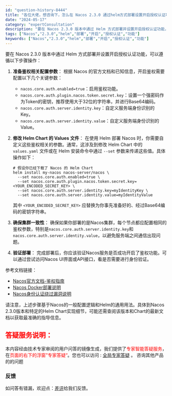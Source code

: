 ```yaml
---
id: "question-history-8444"
title: "各位大佬，想咨询下，怎么在 Nacos 2.3.0 通过helm方式部署设置开启授权认证功能？ nacos-opensource"
date: "2024-05-17"
category: "expertConsultation"
description: "要在 Nacos 2.3.0 版本中通过 Helm 方式部署并设置开启授权认证功能，可以遵循以下步骤操作：1. **准备鉴权相关配置参数**：   根据 Nacos 的官方文档和已知信息，开启鉴权需要配置以下几个关键参数：   - `nacos.core.auth.enabled=true`：启用鉴"
tags: ["Nacos","2.3.0","helm","部署","开启","授权认证","功能"]
keywords: ["Nacos","2.3.0","helm","部署","开启","授权认证","功能"]
---
```


要在 Nacos 2.3.0 版本中通过 Helm 方式部署并设置开启授权认证功能，可以遵循以下步骤操作：

1. **准备鉴权相关配置参数**：
   根据 Nacos 的官方文档和已知信息，开启鉴权需要配置以下几个关键参数：
   - `nacos.core.auth.enabled=true`：启用鉴权功能。
   - `nacos.core.auth.plugin.nacos.token.secret.key`：设置一个强密码作为Token的密钥，推荐使用大于32位的字符串，并进行Base64编码。
   - `nacos.core.auth.server.identity.key`：自定义服务端身份识别的Key。
   - `nacos.core.auth.server.identity.value`：自定义服务端身份识别的Value。

2. **修改 Helm Chart 的 Values 文件**：
   在使用 Helm 部署 Nacos 时，你需要自定义这些鉴权相关的参数。通常，这涉及到修改 Helm Chart 中的 `values.yaml` 文件或在 Helm 安装命令中通过 `--set` 参数来传递这些值。具体操作如下：

   ```shell
   # 假设你已经下载了 Nacos 的 Helm Chart
   helm install my-nacos nacos-server/nacos \
     --set nacos.core.auth.enabled=true \
     --set nacos.core.auth.plugin.nacos.token.secret.key=<YOUR_ENCODED_SECRET_KEY> \
     --set nacos.core.auth.server.identity.key=myIdentityKey \
     --set nacos.core.auth.server.identity.value=myIdentityValue
   ```

   其中 `<YOUR_ENCODED_SECRET_KEY>` 应替换为你事先准备好的、经过Base64编码的密钥字符串。

3. **确保集群一致性**：
   确保如果你部署的是Nacos集群，每个节点都应配置相同的鉴权参数，特别是`nacos.core.auth.server.identity.key`和`nacos.core.auth.server.identity.value`，以避免服务端之间通信出现问题。

4. **验证部署**：
   完成部署后，你应该验证Nacos服务是否成功开启了鉴权功能。可以通过尝试访问Nacos UI界面或API接口，看是否需要进行身份验证。

参考文档链接：
- [Nacos官方文档-鉴权指南](https://nacos.io/docs/latest/guide/user/auth/)
- [Nacos Docker部署说明](https://github.com/nacos-group/nacos-docker)
- [Nacos身份认证绕过漏洞说明](https://nacos.io/blog/announcement-token-secret-key/?source=activity)

请注意，上述步骤基于Nacos的一般配置逻辑和Helm的通用用法。具体到Nacos 2.3.0版本和特定的Helm Chart实现细节，可能还需查阅该版本和Chart的最新文档以获取最准确的指导信息。
## <font color="#FF0000">答疑服务说明：</font> 

本内容经由技术专家审阅的用户问答的镜像生成，我们提供了<font color="#FF0000">专家智能答疑服务</font>，在<font color="#FF0000">页面的右下的浮窗”专家答疑“</font>。您也可以访问 : [全局专家答疑](https://opensource.alibaba.com/chatBot) 。 咨询其他产品的的问题

### 反馈
如问答有错漏，欢迎点：[差评](https://ai.nacos.io/user/feedbackByEnhancerGradePOJOID?enhancerGradePOJOId=13662)给我们反馈。

